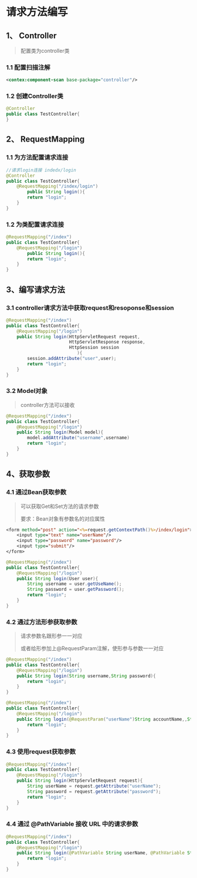 # 请求方法编写

## 1、 Controller

> 配置类为controller类

###  1.1 配置扫描注解

```xml
<contex:component-scan base-package="controller"/>
```

### 1.2 创建Controller类

```java
@Controller
public class TestController{
}
```

## 2、 RequestMapping

### 1.1 为方法配置请求连接

```java
//请求login连接 indedx/login
@Controller
public class TestController{
    @RequestMapping("/index/login")
        public String login(){
        return "login";
    }
}
```

### 1.2 为类配置请求连接

```java
@RequestMapping("/index")
public class TestController{
    @RequestMapping("/login")
        public String login(){
        return "login";
    }
}
```

## 3、编写请求方法

### 3.1 controller请求方法中获取request和resoponse和session

```java
@RequestMapping("/index")
public class TestController{
    @RequestMapping("/login")
    public String login(HttpServletRequest request,
                        HttpServletResponse response,
                        HttpSession session
                           ){
        session.addAttribute("user",user);
        return "login";
    }
}
```

### 3.2 Model对象

> controller方法可以接收

```java
@RequestMapping("/index")
public class TestController{
    @RequestMapping("/login")
    public String login(Model model){
        model.addAttribute("username",username)
        return "login";
    }
}
```

## 4、获取参数

### 4.1 通过Bean获取参数

> 可以获取Get和Set方法的请求参数
>
> 要求：Bean对象有参数名的对应属性

```jsp
<form method="post" action="<%=request.getContextPath()%>/index/login">
	<input type="text" name="userName"/>
    <input type="password" name="password"/>
    <input type="submit"/>
</form>
```

```java
@RequestMapping("/index")
public class TestController{
    @RequestMapping("/login")
    public String login(User user){
		String username = user.getUseName();
        String password = user.getPassword();
        return "login";
    }
}
```

### 4.2 通过方法形参获取参数

> 请求参数名跟形参一一对应
>
> 或者给形参加上@RequestParam注解，使形参与参数一一对应

```java
@RequestMapping("/index")
public class TestController{
    @RequestMapping("/login")
    public String login(String username,String password){
        return "login";
    }
}
```

```java
@RequestMapping("/index")
public class TestController{
    @RequestMapping("/login")
    public String login(@RequestParam("userName")String accountName,,String password){
        return "login";
    }
}
```

### 4.3 使用request获取参数

```java
@RequestMapping("/index")
public class TestController{
    @RequestMapping("/login")
    public String login(HttpServletRequest request){
        String userName = request.getAttribute("userName");
        String password = request.getAttribute("password");
        return "login";
    }
}
```

### 4.4 通过 @PathVariable 接收 URL 中的请求参数

```java
@RequestMapping("/index")
public class TestController{
    @RequestMapping("/login")
    public String login(@PathVariable String userName, @PathVariable String password){
        return "login";
    }
}
```